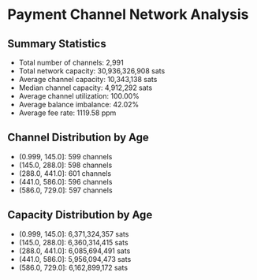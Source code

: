 # Payment Channel Network Analysis

## Summary Statistics

- Total number of channels: 2,991
- Total network capacity: 30,936,326,908 sats
- Average channel capacity: 10,343,138 sats
- Median channel capacity: 4,912,292 sats
- Average channel utilization: 100.00%
- Average balance imbalance: 42.02%
- Average fee rate: 1119.58 ppm

## Channel Distribution by Age

- (0.999, 145.0]: 599 channels
- (145.0, 288.0]: 598 channels
- (288.0, 441.0]: 601 channels
- (441.0, 586.0]: 596 channels
- (586.0, 729.0]: 597 channels

## Capacity Distribution by Age

- (0.999, 145.0]: 6,371,324,357 sats
- (145.0, 288.0]: 6,360,314,415 sats
- (288.0, 441.0]: 6,085,694,491 sats
- (441.0, 586.0]: 5,956,094,473 sats
- (586.0, 729.0]: 6,162,899,172 sats
